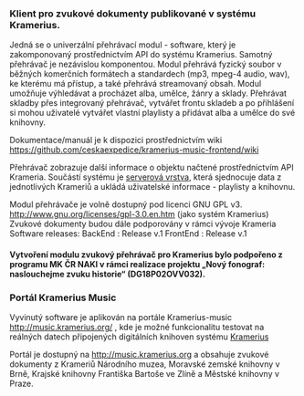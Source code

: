 ### Klient pro zvukové dokumenty publikované v systému Kramerius.

Jedná se o univerzální přehrávací modul - software, který je zakomponovaný prostřednictvím API do systému Kramerius. Samotný přehrávač je nezávislou komponentou. Modul přehrává fyzický soubor v běžných komerčních formátech a standardech (mp3, mpeg-4 audio, wav), ke kterému má přístup, a také přehrává streamovaný obsah.
Modul umožňuje výhledávat a procházet alba, umělce, žánry a sklady. Přehrávat skladby přes integrovaný přehrávač, vytvářet frontu skladeb a po přihlášení si mohou uživatelé vytvářet vlastní playlisty a přidávat alba a umělce do své knihovny.

Dokumentace/manuál je k dispozici prostřednictvím wiki https://github.com/ceskaexpedice/kramerius-music-frontend/wiki

Přehrávač zobrazuje další informace o objektu načtené prostřednictvím API Krameria. 
Součástí systému je [serverová vrstva](https://github.com/ceskaexpedice/kramerius-music-backend), která sjednocuje data z jednotlivých Krameriů a ukládá uživatelské informace - playlisty a knihovnu.

Modul přehrávače je volně dostupný pod licenci GNU GPL v3. http://www.gnu.org/licenses/gpl-3.0.en.htm (jako systém Kramerius) Zvukové dokumenty budou dále podporovány v rámci vývoje Krameria
Software releases: 
BackEnd : Release v.1
FrontEnd : Release v.1

#### Vytvoření modulu zvukový přehrávač pro Kramerius bylo podpořeno z programu MK ČR NAKI v rámci realizace projektu „Nový fonograf: naslouchejme zvuku historie“ (DG18P02OVV032).

### Portál Kramerius Music
Vyvinutý software je aplikován na portále Kramerius-music http://music.kramerius.org/ , kde je možné funkcionalitu testovat na reálných datech připojených digitálních knihoven  systému [Kramerius](https://github.com/ceskaexpedice/kramerius)

Portál je dostupný na http://music.kramerius.org a obsahuje zvukové dokumenty z Krameriů Národního muzea, Moravské zemské knihovny v Brně, Krajské knihovny Františka Bartoše ve Zlíně a Městské knihovny v Praze.
